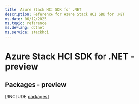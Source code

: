 ```yaml
---
title: Azure Stack HCI SDK for .NET
description: Reference for Azure Stack HCI SDK for .NET
ms.date: 06/12/2025
ms.topic: reference
ms.devlang: dotnet
ms.service: stackhci
---
```

# Azure Stack HCI SDK for .NET - preview
## Packages - preview
[!INCLUDE [packages](stack-hci-index.md)]
